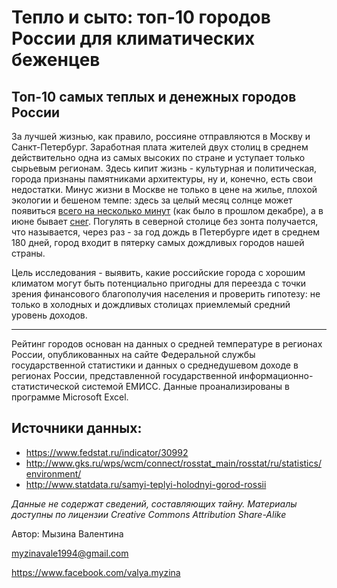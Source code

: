 # Тепло и сыто: топ-10 городов России для климатических беженцев 
## Топ-10 самых теплых и денежных городов России

   За лучшей жизнью, как правило, россияне отправляются в Москву и Санкт-Петербург. Заработная плата жителей двух столиц в среднем действительно одна из самых высоких по стране и уступает только сырьевым регионам. Здесь кипит жизнь - культурная и политическая, города признаны памятниками архитектуры, ну и, конечно, есть свои недостатки. Минус жизни в Москве не только в цене на жилье, плохой экологии и бешеном темпе: здесь за целый месяц солнце может появиться [всего на несколько минут](https://www.the-village.ru/village/city/news-city/298220-msk-temnota) (как было в прошлом декабре), а в июне бывает [снег](https://weekend.rambler.ru/crazy-world/37047243-iyunskiy-sneg-v-moskve-shokiroval-internet/?updated). Погулять в северной столице без зонта получается, что называется, через раз - за год дождь в Петербурге идет в среднем 180 дней, город входит в пятерку самых дождливых городов нашей страны. 
   
   Цель исследования - выявить, какие российские города с хорошим климатом могут быть потенциально пригодны для переезда с точки зрения финансового благополучия населения и проверить гипотезу: не только в холодных и дождливых столицах приемлемый средний уровень доходов.
   
   -----------------------
   
   Рейтинг городов основан на данных о средней температуре в регионах России, опубликованных на сайте  Федеральной службы государственной статистики и данных о среднедушевом доходе в регионах России, представленной государственной информационно-статистической системой ЕМИСС. Данные проанализированы в программе Microsoft Excel. 
## Источники данных:
* https://www.fedstat.ru/indicator/30992
* http://www.gks.ru/wps/wcm/connect/rosstat_main/rosstat/ru/statistics/environment/
* http://www.statdata.ru/samyi-teplyi-holodnyi-gorod-rossii

*Данные не содержат сведений, составляющих тайну. Материалы доступны по лицензии Creative Commons Attribution Share-Alike*


Автор: Мызина Валентина

myzinavale1994@gmail.com

https://www.facebook.com/valya.myzina

